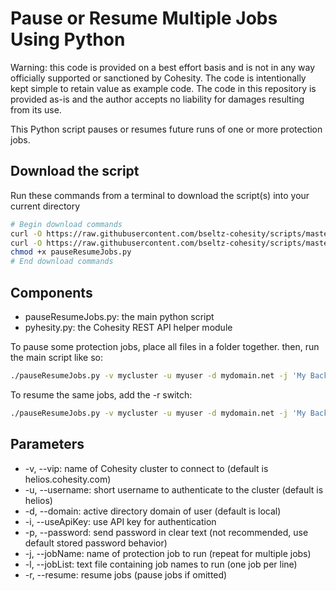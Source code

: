 # Pause or Resume Multiple Jobs Using Python

Warning: this code is provided on a best effort basis and is not in any way officially supported or sanctioned by Cohesity. The code is intentionally kept simple to retain value as example code. The code in this repository is provided as-is and the author accepts no liability for damages resulting from its use.

This Python script pauses or resumes future runs of one or more protection jobs.

## Download the script

Run these commands from a terminal to download the script(s) into your current directory

```bash
# Begin download commands
curl -O https://raw.githubusercontent.com/bseltz-cohesity/scripts/master/python/pauseResumeJobs/pauseResumeJobs.py
curl -O https://raw.githubusercontent.com/bseltz-cohesity/scripts/master/python/pyhesity.py
chmod +x pauseResumeJobs.py
# End download commands
```

## Components

* pauseResumeJobs.py: the main python script
* pyhesity.py: the Cohesity REST API helper module

To pause some protection jobs, place all files in a folder together. then, run the main script like so:

```bash
./pauseResumeJobs.py -v mycluster -u myuser -d mydomain.net -j 'My Backup Job 1' -j 'My Backup Job 2'
```

To resume the same jobs, add the -r switch:

```bash
./pauseResumeJobs.py -v mycluster -u myuser -d mydomain.net -j 'My Backup Job 1' -j 'My Backup Job 2' -r
```

## Parameters

* -v, --vip: name of Cohesity cluster to connect to (default is helios.cohesity.com)
* -u, --username: short username to authenticate to the cluster (default is helios)
* -d, --domain: active directory domain of user (default is local)
* -i, --useApiKey: use API key for authentication
* -p, --password: send password in clear text (not recommended, use default stored password behavior)
* -j, --jobName: name of protection job to run (repeat for multiple jobs)
* -l, --jobList: text file containing job names to run (one job per line)
* -r, --resume: resume jobs (pause jobs if omitted)
